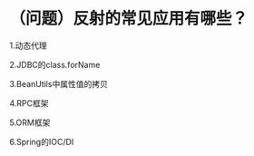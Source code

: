 # （问题）反射的常见应用有哪些？


1.动态代理

2.JDBC的class.forName

3.BeanUtils中属性值的拷贝

4.RPC框架

5.ORM框架

6.Spring的IOC/DI
